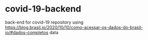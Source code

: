 # covid-19-backend
back-end for covid-19 repository using https://blog.brasil.io/2020/10/10/como-acessar-os-dados-do-brasil-io/#dados-completos data
